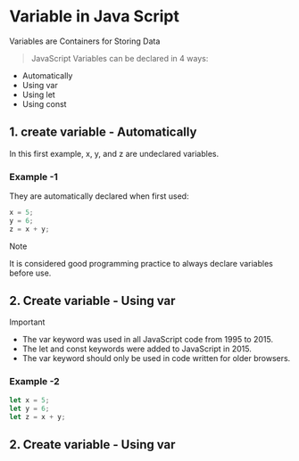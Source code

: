 # Variable in Java Script


Variables are Containers for Storing Data

> JavaScript Variables can be declared in 4 ways:

+ Automatically
+ Using var
+ Using let
+ Using const

## 1. create variable - Automatically 
In this first example, x, y, and z are undeclared variables.
### Example -1 
They are automatically declared when first used:

```js
x = 5;
y = 6;
z = x + y;

```

> [!NOTE]
> It is considered good programming practice to always declare variables before use.


## 2. Create variable - Using var 

> [!IMPORTANT]
> + The var keyword was used in all JavaScript code from 1995 to 2015.
> + The let and const keywords were added to JavaScript in 2015.
> + The var keyword should only be used in code written for older browsers.
### Example -2 
```js
let x = 5;
let y = 6;
let z = x + y;
```






## 2. Create variable - Using var 
